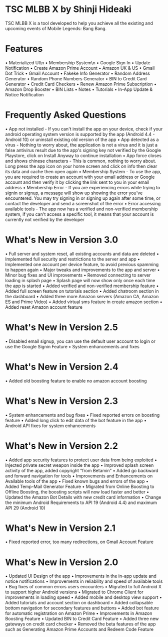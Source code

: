 # TSC MLBB X by Shinji Hideaki
TSC MLBB X is a tool developed to help you achieve all the existing and upcoming events of Mobile Legends: Bang Bang.

# Features
• Materialized UI\n
• Membership System\n
• Google Sign In
• Update Notification
• Create Amazon Prime Account
• Amazon UK & US
• Gmail Dot Trick
• Gmail Account
• Fakeke Info Generator
• Random Address Generator
• Random Phone Numbers Generator
• BIN to Credit Card Generator
• Credit Card Checkers
• Renew Amazon Prime Subscription
• Amazon Drop Booster
• BIN Lists
• Notes
• Tutorials
• In-App Update & Notice Notification

# Frequently Asked Questions
• App not installed - If you can't install the app on your device, check if your android operating system version is supported by the app (Android 4.4 - Android 10) or uninstall existing old version of the app
• App detected as a virus - Nothing to worry about, the application is not a virus and it is just a false antivirus result due to the app's signing key not verified by the Google Playstore, click on Install Anyway to continue installation
• App force closes and shows chinese characters - This is common, nothing to worry about. Long press the app icon on your home screen and click on info then clear its data and cache then open again
• Membership System - To use the app, you are required to create an account with your email address or Google account and then verify it by clicking the link sent to you in your email address
• Membership Error - If you are experiencing errors while trying to signin or signup, a message will show up showing the error you've encountered. You may try signing in or signing up again after some time, or contact the developer and send a screenshot of the error
• Error accessing available tools - The app now has a verified and non-verified membership system, if you can't access a specific tool, it means that your account is currently not verified by the developer

# What's New in Version 3.0
• Full server and system reset, all existing accounts and data are deleted
• Implemented full security and restrictions to the server and app
• Implemented one account per device feature, to avoid previous spamming to happen again
• Major tweaks and improvements to the app and server
• Minor bug fixes and UI improvements
• Removed connecting to server loading in splash page
• Splash page will now show only once each time the app is started
• Added verified and non-verified membership feature
• Added full screen feature on tutorials section
• Added chatroom section in the dashboard
• Added three more Amazon servers (Amazon CA, Amazon ES and Prime Video)
• Added virtual sms feature in create amazon section
• Added reset Amazon account feature

# What's New in Version 2.5
• Disabled email signup, you can use the default user account to login or use the Google Signin Feature
• System enhancements and fixes

# What's New in Version 2.4
• Added old boosting feature to enable no amazon account boosting

# What's New in Version 2.3
• System enhancements and bug fixes
• Fixed reported errors on boosting feature
• Added long click to edit data of the bot feature in the app
• Android API fixes for system enhancements

# What's New in Version 2.2
• Added app security features to protect user data from being exploited
• Injected private secret weapon inside the app
• Improved splash screen activity of the app, added copyright “from Betamin”
• Added go backward and forward navigation for tools
• Improvements and Enhancements on Available tools of the app
• Fixed known bugs and errors of the app
• Added Temp-Mail Generator Feature
• Migrated from Online Boosting to Offline Boosting, the boosting scripts will now load faster and better
• Updated the Amazon Bot Details with new credit card information
• Change the minimum Android Requirements to API 19 (Android 4.4) and maximum API 29 (Android 10)

# What's New in Version 2.1
• Fixed reported error, too many redirections, on Gmail Account Feature

# What's New in Version 2.0
• Updated UI Design of the app
• Improvements in the in-app update and notice notifications
• Improvements in reliability and speed of available tools
• Bug fixes of common errors users encounters
• Migrated to full Android X to support higher Android versions
• Migrated to Chrome Client for improvements in loading speed
• Added mobile and desktop view support
• Added tutorials and account section on dashboard
• Added collapsable bottom navigation for secondary features and buttons
• Added bot feature for automatic registration on Amazon Prime
• Improvements in Amazon Boosting Feature
• Updated BIN to Credit Card Feature
• Added three new gateways on credit card checker
• Removed the beta features of the app such as Generating Amazon Prime Accounts and Redeem Code Feature
